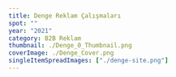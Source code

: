 ```yaml
---
title: Denge Reklam Çalışmaları
spot: ""
year: "2021"
category: B2B Reklam
thumbnail: ./Denge_0_Thumbnail.png
coverImage: ./Denge_Cover.png
singleItemSpreadImages: ["./denge-site.png"]
---
```

